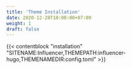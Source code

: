 ```yaml
---
title: 'Theme Installation'
date: 2020-12-28T10:00:00+07:00
weight: 1
draft: false
---
```


{{< contentblock "installation" "SITENAME:Influencer,THEMEPATH:influencer-hugo,THEMENAMEDIR:config.toml" >}}


